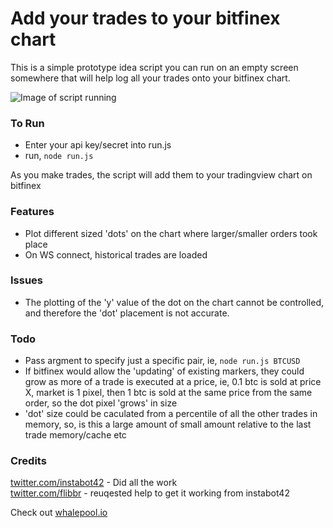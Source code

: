# Add your trades to your bitfinex chart 

This is a simple prototype idea script you can run on an empty screen somewhere that will help log all your trades onto your bitfinex chart.

![Image of script running](https://i.imgur.com/rsLvpZy.png)

### To Run   

- Enter your api key/secret into run.js
- run, `node run.js`   

As you make trades, the script will add them to your tradingview chart on bitfinex  


### Features  
  
- Plot different sized 'dots' on the chart where larger/smaller orders took place
- On WS connect, historical trades are loaded

### Issues  
  
- The plotting of the 'y' value of the dot on the chart cannot be controlled, and therefore the 'dot' placement is not accurate. 
  
### Todo 

- Pass argment to specify just a specific pair, ie, `node run.js BTCUSD`  
- If bitfinex would allow the 'updating' of existing markers, they could grow as more of a trade is executed at a price, ie,  0.1 btc is sold at price X, market is 1 pixel, then 1 btc is sold at the same price from the same order, so the dot pixel 'grows' in size  
- 'dot' size could be caculated from a percentile of all the other trades in memory, so, is this a large amount of small amount relative to the last trade memory/cache etc

### Credits  
  
[twitter.com/instabot42](https://twitter.com/instabot42)  - Did all the work   
[twitter.com/flibbr](https://twitter.com/flibbr) - reuqested help to get it working from instabot42  
  
Check out [whalepool.io](https://whalepool.io/) 
